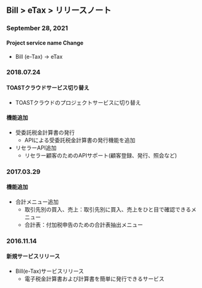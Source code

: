 ## Bill > eTax > リリースノート

### September 28, 2021
#### Project service name Change
* Bill (e-Tax) -> eTax

### 2018.07.24
#### TOASTクラウドサービス切り替え
* TOASTクラウドのプロジェクトサービスに切り替え

#### 機能追加
* 受委託税金計算書の発行
    * APIによる受委託税金計算書の発行機能を追加
* リセラーAPI追加
    * リセラー顧客のためのAPIサポート(顧客登録、発行、照会など)

### 2017.03.29
#### 機能追加
* 合計メニュー追加
    * 取引先別の買入、売上：取引先別に買入、売上をひと目で確認できるメニュー
    * 合計表：付加税申告のための合計表抽出メニュー

### 2016.11.14
#### 新規サービスリリース
* Bill(e-Tax)サービスリリース
    * 電子税金計算書および計算書を簡単に発行できるサービス
    

